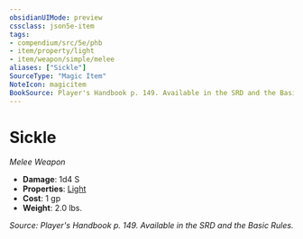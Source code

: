 ```yaml
---
obsidianUIMode: preview
cssclass: json5e-item
tags:
- compendium/src/5e/phb
- item/property/light
- item/weapon/simple/melee
aliases: ["Sickle"]
SourceType: "Magic Item"
NoteIcon: magicitem
BookSource: Player's Handbook p. 149. Available in the SRD and the Basic Rules.
---
```

# Sickle
*Melee Weapon*  

- **Damage**: 1d4 S
- **Properties**: [Light](/3-Mechanics/CLI/rules/item-properties.md#Light)
- **Cost**: 1 gp
- **Weight**: 2.0 lbs.

*Source: Player's Handbook p. 149. Available in the SRD and the Basic Rules.*